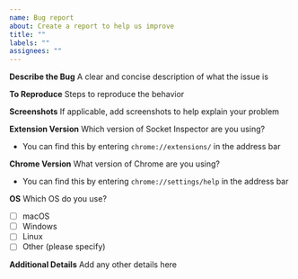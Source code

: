 ```yaml
---
name: Bug report
about: Create a report to help us improve
title: ""
labels: ""
assignees: ""
---
```


**Describe the Bug**
A clear and concise description of what the issue is

**To Reproduce**
Steps to reproduce the behavior

**Screenshots**
If applicable, add screenshots to help explain your problem

**Extension Version**
Which version of Socket Inspector are you using?
- You can find this by entering `chrome://extensions/` in the address bar

**Chrome Version**
What version of Chrome are you using?

- You can find this by entering `chrome://settings/help` in the address bar

**OS**
Which OS do you use?
- [ ] macOS
- [ ] Windows
- [ ] Linux
- [ ] Other (please specify)

**Additional Details**
Add any other details here
